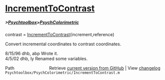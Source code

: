 # [IncrementToContrast](IncrementToContrast)
##### >[Psychtoolbox](Psychtoolbox)>[PsychColorimetric](PsychColorimetric)

contrast = [IncrementToContrast](IncrementToContrast)(increment,reference)  
  
Convert incremental coordinates to contrast coordinates.  
  
8/15/96  dhb, abp  Wrote it.  
4/5/02   dhb, ly   Renamed some variables.  




<div class="code_header" style="text-align:right;">
  <span style="float:left;">Path&nbsp;&nbsp;</span> <span class="counter">Retrieve <a href=
  "https://raw.github.com/Psychtoolbox-3/Psychtoolbox-3/beta/Psychtoolbox/PsychColorimetric/IncrementToContrast.m">current version from GitHub</a> | View <a href=
  "https://github.com/Psychtoolbox-3/Psychtoolbox-3/commits/beta/Psychtoolbox/PsychColorimetric/IncrementToContrast.m">changelog</a></span>
</div>
<div class="code">
  <code>Psychtoolbox/PsychColorimetric/IncrementToContrast.m</code>
</div>

